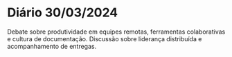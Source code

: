 # Diário 30/03/2024

Debate sobre produtividade em equipes remotas, ferramentas colaborativas e cultura de documentação.
Discussão sobre liderança distribuída e acompanhamento de entregas.

